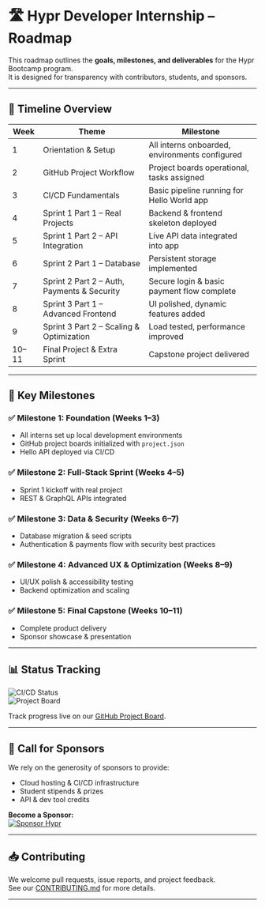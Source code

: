 # 🛣️ Hypr Developer Internship – Roadmap

This roadmap outlines the **goals, milestones, and deliverables** for the Hypr Bootcamp program.  
It is designed for transparency with contributors, students, and sponsors.

---

## 📅 Timeline Overview

| Week | Theme | Milestone |
|------|-------|-----------|
| 1 | Orientation & Setup | All interns onboarded, environments configured |
| 2 | GitHub Project Workflow | Project boards operational, tasks assigned |
| 3 | CI/CD Fundamentals | Basic pipeline running for Hello World app |
| 4 | Sprint 1 Part 1 – Real Projects | Backend & frontend skeleton deployed |
| 5 | Sprint 1 Part 2 – API Integration | Live API data integrated into app |
| 6 | Sprint 2 Part 1 – Database | Persistent storage implemented |
| 7 | Sprint 2 Part 2 – Auth, Payments & Security | Secure login & basic payment flow complete |
| 8 | Sprint 3 Part 1 – Advanced Frontend | UI polished, dynamic features added |
| 9 | Sprint 3 Part 2 – Scaling & Optimization | Load tested, performance improved |
| 10–11 | Final Project & Extra Sprint | Capstone project delivered |

---

## 📌 Key Milestones

### ✅ Milestone 1: Foundation (Weeks 1–3)
- All interns set up local development environments
- GitHub project boards initialized with `project.json`
- Hello API deployed via CI/CD

### ✅ Milestone 2: Full-Stack Sprint (Weeks 4–5)
- Sprint 1 kickoff with real project
- REST & GraphQL APIs integrated

### ✅ Milestone 3: Data & Security (Weeks 6–7)
- Database migration & seed scripts
- Authentication & payments flow with security best practices

### ✅ Milestone 4: Advanced UX & Optimization (Weeks 8–9)
- UI/UX polish & accessibility testing
- Backend optimization and scaling

### ✅ Milestone 5: Final Capstone (Weeks 10–11)
- Complete product delivery
- Sponsor showcase & presentation

---

## 📊 Status Tracking

![CI/CD Status](https://github.com/hypr-technologies/Hypr-Developer-Internship/actions/workflows/ci.yml/badge.svg)  
![Project Board](https://img.shields.io/badge/Project-Kanban_Board-blue?logo=github)

Track progress live on our [GitHub Project Board](https://github.com/hypr-technologies/Hypr-Developer-Internship/projects).

---

## 🤝 Call for Sponsors

We rely on the generosity of sponsors to provide:
- Cloud hosting & CI/CD infrastructure
- Student stipends & prizes
- API & dev tool credits

**Become a Sponsor:**  
[![Sponsor Hypr](https://img.shields.io/badge/Sponsor-Hypr_Technologies-red?logo=github)](https://github.com/sponsors/hypr-technologies)

---

## 📥 Contributing

We welcome pull requests, issue reports, and project feedback.  
See our [CONTRIBUTING.md](CONTRIBUTING.md) for more details.

---
